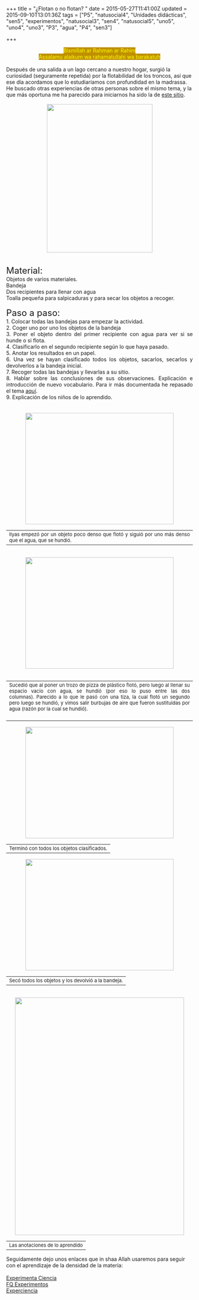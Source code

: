 +++
title = "¿Flotan o no flotan? "
date = 2015-05-27T11:41:00Z
updated = 2015-09-10T13:01:36Z
tags = ["P5", "natusocial4", "Unidades didácticas", "sen5", "experimentos", "natusocial3", "sen4", "natusocial5", "uno5", "uno4", "uno3", "P3", "agua", "P4", "sen3"]

+++

<div dir="ltr" style="text-align: left;" trbidi="on"><div style="text-align: center;"><span style="background-color: #bf9000; color: yellow;">Bismillah ar Rahman ar Rahim</span></div><div style="text-align: center;"><span style="background-color: #bf9000; color: yellow;">Assalamu alaikum wa rahamatullahi wa barakatuh</span></div><div style="text-align: center;"><br /></div>Después de una salida a un lago cercano a nuestro hogar, surgió la curiosidad (seguramente repetida) por la flotabilidad de los troncos, así que ese día acordamos que lo estudiaríamos con profundidad en la madrassa. He buscado otras experiencias de otras personas sobre el mismo tema, y la que más oportuna me ha parecido para iniciarnos ha sido la de&nbsp;<a href="http://www.montessoriencasa.es/flota-o-se-hunde-floats-or-sinks/">este sitio</a>.<br /><br /><div class="separator" style="clear: both; text-align: center;"><a href="http://2.bp.blogspot.com/-kK4IQXZWHdU/VWWJzB-yzxI/AAAAAAAAHrE/_yE7XB3Xzb4/s1600/flota0.png" imageanchor="1" style="margin-left: 1em; margin-right: 1em;"><img border="0" height="400" src="http://2.bp.blogspot.com/-kK4IQXZWHdU/VWWJzB-yzxI/AAAAAAAAHrE/_yE7XB3Xzb4/s400/flota0.png" width="285" /></a></div><div class="separator" style="clear: both; text-align: justify;"></div><a name='more'></a><br /><br /><div class="separator" style="clear: both; text-align: justify;"><span style="font-size: x-large;">Material:</span></div><div class="separator" style="clear: both; text-align: justify;">Objetos de varios materiales.</div><div class="separator" style="clear: both; text-align: justify;">Bandeja</div><div class="separator" style="clear: both; text-align: justify;">Dos recipientes para llenar con agua</div><div class="separator" style="clear: both; text-align: justify;">Toalla pequeña para salpicaduras y para secar los objetos a recoger.</div><div class="separator" style="clear: both; text-align: justify;"><br /></div><div class="separator" style="clear: both; text-align: justify;"><span style="font-size: x-large;">Paso a paso:</span></div><div class="separator" style="clear: both; text-align: justify;">1. Colocar todas las bandejas para empezar la actividad.</div><div class="separator" style="clear: both; text-align: justify;">2. Coger uno por uno los objetos de la bandeja</div><div class="separator" style="clear: both; text-align: justify;">3. Poner el objeto dentro del primer recipiente con agua para ver si se hunde o si flota.</div><div class="separator" style="clear: both; text-align: justify;">4. Clasificarlo en el segundo recipiente según lo que haya pasado.</div><div class="separator" style="clear: both; text-align: justify;">5. Anotar los resultados en un papel.</div><div class="separator" style="clear: both; text-align: justify;">6. Una vez se hayan clasificado todos los objetos, sacarlos, secarlos y devolverlos a la bandeja inicial.</div><div class="separator" style="clear: both; text-align: justify;">7. Recoger todas las bandejas y llevarlas a su sitio.</div><div class="separator" style="clear: both; text-align: justify;">8. Hablar sobre las conclusiones de sus observaciones. Explicación e introducción de nuevo vocabulario. Para ir más documentada he repasado el tema&nbsp;<a href="http://www.xn--experimentosparanios-l7b.org/densidad-de-los-liquidos-liquidos-en-varias-capas-y-colores/" style="text-align: left;" target="_blank">aquí</a>.</div><div class="separator" style="clear: both; text-align: justify;">9. Explicación de los niños de lo aprendido.</div><div class="separator" style="clear: both; text-align: justify;"><br /></div><div class="separator" style="clear: both; text-align: center;"><br /></div><div class="separator" style="clear: both; text-align: center;"><a href="http://1.bp.blogspot.com/-lqr3m-IC2CY/VWWHs3d5FmI/AAAAAAAAHqo/Wjv_EyuO8KQ/s1600/flota1.jpg" imageanchor="1"><img border="0" height="300" src="http://1.bp.blogspot.com/-lqr3m-IC2CY/VWWHs3d5FmI/AAAAAAAAHqo/Wjv_EyuO8KQ/s400/flota1.jpg" width="400" /></a></div><table cellpadding="0" cellspacing="0" class="tr-caption-container" style="margin-left: auto; margin-right: auto; text-align: center;"><tbody><tr><td class="tr-caption" style="text-align: justify;"><span style="font-size: small;">Ilyas empezó por un objeto poco denso que flotó y siguió por uno más denso que el agua, que se hundió.</span></td></tr></tbody></table><div class="separator" style="clear: both; text-align: justify;"><br /></div><div class="separator" style="clear: both; text-align: center;"><a href="http://1.bp.blogspot.com/-xNlZtymNUBc/VWWHs9PPFOI/AAAAAAAAHqg/aBzgSTB5dqk/s1600/flota2.jpg" imageanchor="1"><img border="0" height="300" src="http://1.bp.blogspot.com/-xNlZtymNUBc/VWWHs9PPFOI/AAAAAAAAHqg/aBzgSTB5dqk/s400/flota2.jpg" width="400" /></a></div><div class="separator" style="clear: both; text-align: center;"><br /></div><table align="center" cellpadding="0" cellspacing="0" class="tr-caption-container" style="margin-left: auto; margin-right: auto; text-align: center;"><tbody><tr><td class="tr-caption"><div style="text-align: justify;"><span style="font-size: small;">Sucedió que al poner un trozo de pizza de plástico flotó, pero luego al llenar su espacio vacío con agua, se hundió (por eso lo puso entre las dos columnas).</span><span style="font-size: small;">&nbsp;</span><span style="font-size: small;">Parecido a lo que le pasó con una tiza, la cual flotó un segundo pero luego se hundió, y vimos salir burbujas de aire que fueron sustituidas por agua (razón por la cual se hundió).</span></div><div style="text-align: justify;"><br /></div></td></tr></tbody></table><div class="separator" style="clear: both; text-align: center;"><a href="http://2.bp.blogspot.com/-6ID_r6NjDyM/VWWHs_1vj5I/AAAAAAAAHqk/F2JHQSEypHg/s1600/flota3.jpg" imageanchor="1"><img border="0" height="300" src="http://2.bp.blogspot.com/-6ID_r6NjDyM/VWWHs_1vj5I/AAAAAAAAHqk/F2JHQSEypHg/s400/flota3.jpg" width="400" /></a></div><table align="center" cellpadding="0" cellspacing="0" class="tr-caption-container" style="margin-left: auto; margin-right: auto; text-align: justify;"><tbody><tr><td class="tr-caption"><span style="font-size: small;">Terminó con todos los objetos clasificados.</span></td></tr></tbody></table><div class="separator" style="clear: both; text-align: center;"><a href="http://4.bp.blogspot.com/-ey0mTRo2CSI/VWWHvSNufyI/AAAAAAAAHq4/z74QgP-aP9k/s1600/flota4.jpg" imageanchor="1"><img border="0" height="300" src="http://4.bp.blogspot.com/-ey0mTRo2CSI/VWWHvSNufyI/AAAAAAAAHq4/z74QgP-aP9k/s400/flota4.jpg" width="400" /></a></div><table cellpadding="0" cellspacing="0" class="tr-caption-container" style="margin-left: auto; margin-right: auto; text-align: center;"><tbody><tr><td class="tr-caption"><span style="font-size: small;">Secó todos los objetos y los devolvió a la bandeja.</span></td></tr></tbody></table><br /><div class="separator" style="clear: both; text-align: center;"><a href="http://4.bp.blogspot.com/-KFIzJyuBIg8/VWWPu9lZF_I/AAAAAAAAHrU/RlX7EZv4mX4/s1600/flota5.png" imageanchor="1"><img border="0" height="640" src="http://4.bp.blogspot.com/-KFIzJyuBIg8/VWWPu9lZF_I/AAAAAAAAHrU/RlX7EZv4mX4/s640/flota5.png" width="456" /></a></div><table align="center" cellpadding="0" cellspacing="0" class="tr-caption-container" style="margin-left: auto; margin-right: auto; text-align: center;"><tbody><tr><td class="tr-caption"><span style="font-size: small;">Las anotaciones de lo aprendido</span></td></tr></tbody></table>Seguidamente dejo unos enlaces que in shaa Allah usaremos para seguir con el aprendizaje de la densidad de la materia:<br /><br /><a href="http://experimentaciencia.blogspot.com.es/2012/11/flota-o-se-hunde.html" target="_blank">Experimenta Ciencia</a><br /><a href="http://fq-experimentos.blogspot.com.es/2009/10/flotar-o-no-flotar-esa-es-la-cuestion.html" target="_blank">FQ Experimentos</a><br /><a href="http://www.experciencia.com/el-huevo-que-flota/">Experciencia</a><br /><br /></div>
